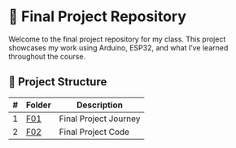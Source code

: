 # 🔧 Final Project Repository

Welcome to the final project repository for my class. This project showcases my work using Arduino, ESP32, and what I’ve learned throughout the course.

## 📁 Project Structure

| #   | Folder | Description            |
|-----|--------|------------------------|
| 1   | [F01](F01/) | Final Project Journey |
| 2   | [F02](F03/) | Final Project Code   |

